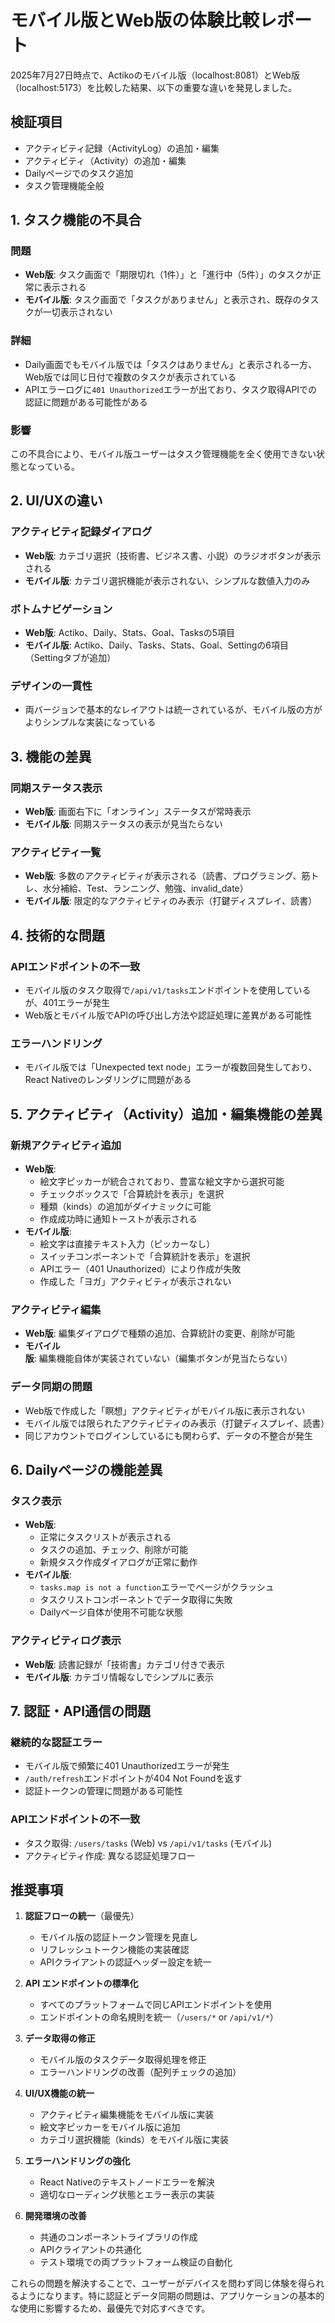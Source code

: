 # モバイル版とWeb版の体験比較レポート

2025年7月27日時点で、Actikoのモバイル版（localhost:8081）とWeb版（localhost:5173）を比較した結果、以下の重要な違いを発見しました。

## 検証項目
- アクティビティ記録（ActivityLog）の追加・編集
- アクティビティ（Activity）の追加・編集  
- Dailyページでのタスク追加
- タスク管理機能全般

## 1. タスク機能の不具合

### 問題
- **Web版**: タスク画面で「期限切れ（1件）」と「進行中（5件）」のタスクが正常に表示される
- **モバイル版**: タスク画面で「タスクがありません」と表示され、既存のタスクが一切表示されない

### 詳細
- Daily画面でもモバイル版では「タスクはありません」と表示される一方、Web版では同じ日付で複数のタスクが表示されている
- APIエラーログに`401 Unauthorized`エラーが出ており、タスク取得APIでの認証に問題がある可能性がある

### 影響
この不具合により、モバイル版ユーザーはタスク管理機能を全く使用できない状態となっている。

## 2. UI/UXの違い

### アクティビティ記録ダイアログ
- **Web版**: カテゴリ選択（技術書、ビジネス書、小説）のラジオボタンが表示される
- **モバイル版**: カテゴリ選択機能が表示されない、シンプルな数値入力のみ

### ボトムナビゲーション
- **Web版**: Actiko、Daily、Stats、Goal、Tasksの5項目
- **モバイル版**: Actiko、Daily、Tasks、Stats、Goal、Settingの6項目（Settingタブが追加）

### デザインの一貫性
- 両バージョンで基本的なレイアウトは統一されているが、モバイル版の方がよりシンプルな実装になっている

## 3. 機能の差異

### 同期ステータス表示
- **Web版**: 画面右下に「オンライン」ステータスが常時表示
- **モバイル版**: 同期ステータスの表示が見当たらない

### アクティビティ一覧
- **Web版**: 多数のアクティビティが表示される（読書、プログラミング、筋トレ、水分補給、Test、ランニング、勉強、invalid_date）
- **モバイル版**: 限定的なアクティビティのみ表示（打鍵ディスプレイ、読書）

## 4. 技術的な問題

### APIエンドポイントの不一致
- モバイル版のタスク取得で`/api/v1/tasks`エンドポイントを使用しているが、401エラーが発生
- Web版とモバイル版でAPIの呼び出し方法や認証処理に差異がある可能性

### エラーハンドリング
- モバイル版では「Unexpected text node」エラーが複数回発生しており、React Nativeのレンダリングに問題がある

## 5. アクティビティ（Activity）追加・編集機能の差異

### 新規アクティビティ追加
- **Web版**: 
  - 絵文字ピッカーが統合されており、豊富な絵文字から選択可能
  - チェックボックスで「合算統計を表示」を選択
  - 種類（kinds）の追加がダイナミックに可能
  - 作成成功時に通知トーストが表示される
- **モバイル版**:
  - 絵文字は直接テキスト入力（ピッカーなし）
  - スイッチコンポーネントで「合算統計を表示」を選択
  - APIエラー（401 Unauthorized）により作成が失敗
  - 作成した「ヨガ」アクティビティが表示されない

### アクティビティ編集
- **Web版**: 編集ダイアログで種類の追加、合算統計の変更、削除が可能
- **モバイル版**: 編集機能自体が実装されていない（編集ボタンが見当たらない）

### データ同期の問題
- Web版で作成した「瞑想」アクティビティがモバイル版に表示されない
- モバイル版では限られたアクティビティのみ表示（打鍵ディスプレイ、読書）
- 同じアカウントでログインしているにも関わらず、データの不整合が発生

## 6. Dailyページの機能差異

### タスク表示
- **Web版**: 
  - 正常にタスクリストが表示される
  - タスクの追加、チェック、削除が可能
  - 新規タスク作成ダイアログが正常に動作
- **モバイル版**:
  - `tasks.map is not a function`エラーでページがクラッシュ
  - タスクリストコンポーネントでデータ取得に失敗
  - Dailyページ自体が使用不可能な状態

### アクティビティログ表示
- **Web版**: 読書記録が「技術書」カテゴリ付きで表示
- **モバイル版**: カテゴリ情報なしでシンプルに表示

## 7. 認証・API通信の問題

### 継続的な認証エラー
- モバイル版で頻繁に401 Unauthorizedエラーが発生
- `/auth/refresh`エンドポイントが404 Not Foundを返す
- 認証トークンの管理に問題がある可能性

### APIエンドポイントの不一致
- タスク取得: `/users/tasks` (Web) vs `/api/v1/tasks` (モバイル)
- アクティビティ作成: 異なる認証処理フロー

## 推奨事項

1. **認証フローの統一**（最優先）
   - モバイル版の認証トークン管理を見直し
   - リフレッシュトークン機能の実装確認
   - APIクライアントの認証ヘッダー設定を統一

2. **API エンドポイントの標準化**
   - すべてのプラットフォームで同じAPIエンドポイントを使用
   - エンドポイントの命名規則を統一（`/users/*` or `/api/v1/*`）

3. **データ取得の修正**
   - モバイル版のタスクデータ取得処理を修正
   - エラーハンドリングの改善（配列チェックの追加）

4. **UI/UX機能の統一**
   - アクティビティ編集機能をモバイル版に実装
   - 絵文字ピッカーをモバイル版に追加
   - カテゴリ選択機能（kinds）をモバイル版に実装

5. **エラーハンドリングの強化**
   - React Nativeのテキストノードエラーを解決
   - 適切なローディング状態とエラー表示の実装

6. **開発環境の改善**
   - 共通のコンポーネントライブラリの作成
   - APIクライアントの共通化
   - テスト環境での両プラットフォーム検証の自動化

これらの問題を解決することで、ユーザーがデバイスを問わず同じ体験を得られるようになります。特に認証とデータ同期の問題は、アプリケーションの基本的な使用に影響するため、最優先で対応すべきです。